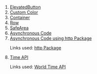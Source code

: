 <ol>
  <li><a href="https://github.com/gauravsarkar12/Dart/blob/main/elevatedbutton.dart">ElevatedButton</a></li>
  <li><a href="https://github.com/gauravsarkar12/Dart/blob/main/customcolor.dart">Custom Color</a></li>
  <li><a href="https://github.com/gauravsarkar12/Dart/blob/main/container.dart">Container</a></li>
  <li><a href="https://github.com/gauravsarkar12/Dart/blob/main/row.dart">Row</a></li>
  <li><a href="https://api.flutter.dev/flutter/widgets/SafeArea-class.html">SafeArea</a></li>
  <li><a href="https://github.com/gauravsarkar12/Dart/blob/main/asynchronous_code.dart">Asynchronous Code</a></li>
  <li><a href="https://github.com/gauravsarkar12/Dart/blob/main/asynchronous_code_http.dart">Asynchronous Code using http Package</a> </li>
    <p>Links used: <a href="https://pub.dev/packages/http/install">http Package</a><p>
  <li><a href="https://github.com/gauravsarkar12/Dart/blob/main/time_api.dart">Time API</a> </li>
    <p>Links used: <a href="http://worldtimeapi.org/">World Time API</a><p>
</ol>
